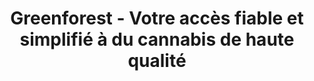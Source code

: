 ---
title: Greenforest - Votre accès fiable et simplifié à du cannabis de haute qualité
description: Dispensaire de cannabis thérapeutique situé dans la région de Montréal offrant un accès fiable et simplifié à du cannabis.
---